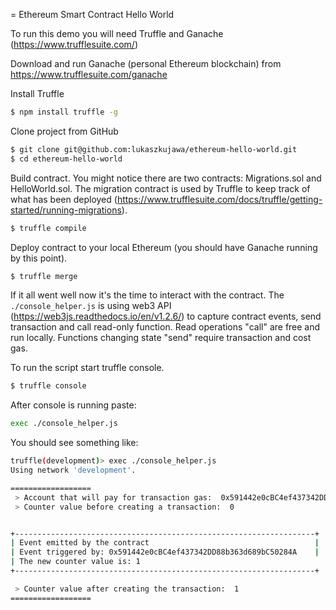 = Ethereum Smart Contract Hello World

To run this demo you will need Truffle and Ganache (https://www.trufflesuite.com/)

Download and run Ganache (personal Ethereum blockchain) from https://www.trufflesuite.com/ganache

Install Truffle
```bash
$ npm install truffle -g
```

Clone project from GitHub
```bash
$ git clone git@github.com:lukaszkujawa/ethereum-hello-world.git
$ cd ethereum-hello-world
```

Build contract. You might notice there are two contracts: Migrations.sol and
HelloWorld.sol. The migration contract is used by Truffle to keep track of what
has been deployed (https://www.trufflesuite.com/docs/truffle/getting-started/running-migrations).
```bash
$ truffle compile
```

Deploy contract to your local Ethereum (you should have Ganache running by this point).
```bash
$ truffle merge
```

If it all went well now it's the time to interact with the contract. The `./console_helper.js` is
using web3 API (https://web3js.readthedocs.io/en/v1.2.6/) to capture contract events, send transaction and call read-only function. Read operations "call" are free and run locally. Functions changing state "send" require transaction and cost gas.

To run the script start truffle console.
```bash
$ truffle console
```

After console is running paste:
```bash
exec ./console_helper.js
```

You should see something like:
```bash
truffle(development)> exec ./console_helper.js
Using network 'development'.

==================
 > Account that will pay for transaction gas:  0x591442e0cBC4ef437342DD88b363d689bC50284A
 > Counter value before creating a transaction:  0


+-------------------------------------------------------------------+
| Event emitted by the contract                                     |
| Event triggered by: 0x591442e0cBC4ef437342DD88b363d689bC50284A    |
| The new counter value is: 1
+-------------------------------------------------------------------+

 > Counter value after creating the transaction:  1
==================
```
